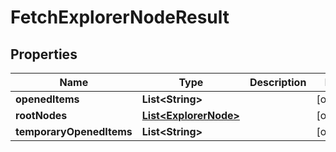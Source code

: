 # FetchExplorerNodeResult

## Properties
Name | Type | Description | Notes
------------ | ------------- | ------------- | -------------
**openedItems** | **List&lt;String&gt;** |  |  [optional]
**rootNodes** | [**List&lt;ExplorerNode&gt;**](ExplorerNode.md) |  |  [optional]
**temporaryOpenedItems** | **List&lt;String&gt;** |  |  [optional]
